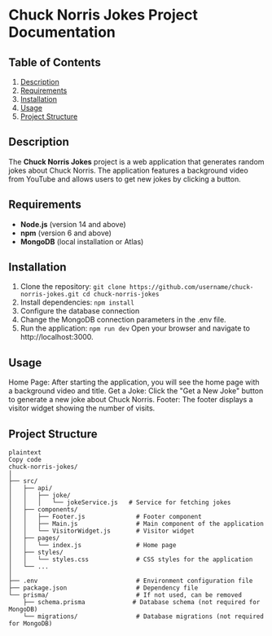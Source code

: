 # Chuck Norris Jokes Project Documentation

## Table of Contents
1. [Description](#description)
2. [Requirements](#requirements)
3. [Installation](#installation)
4. [Usage](#usage)
5. [Project Structure](#project-structure)

## Description
The **Chuck Norris Jokes** project is a web application that generates random jokes about Chuck Norris. The application features a background video from YouTube and allows users to get new jokes by clicking a button.

## Requirements
- **Node.js** (version 14 and above)
- **npm** (version 6 and above)
- **MongoDB** (local installation or Atlas)

## Installation
1. Clone the repository:
   `git clone https://github.com/username/chuck-norris-jokes.git
   cd chuck-norris-jokes`
2. Install dependencies:
 `npm install`
3. Configure the database connection
4. Change the MongoDB connection parameters in the .env file.
5. Run the application:
`npm run dev`
Open your browser and navigate to http://localhost:3000.

## Usage

Home Page: After starting the application, you will see the home page with a background video and title.
Get a Joke: Click the "Get a New Joke" button to generate a new joke about Chuck Norris.
Footer: The footer displays a visitor widget showing the number of visits.

## Project Structure
```
plaintext
Copy code
chuck-norris-jokes/
│
├── src/
│   ├── api/
│   │   ├── joke/
│   │   │   └── jokeService.js   # Service for fetching jokes
│   ├── components/
│   │   ├── Footer.js              # Footer component
│   │   ├── Main.js                # Main component of the application
│   │   └── VisitorWidget.js       # Visitor widget
│   ├── pages/
│   │   └── index.js               # Home page
│   ├── styles/
│   │   └── styles.css             # CSS styles for the application
│   └── ...
│
├── .env                           # Environment configuration file
├── package.json                   # Dependency file
└── prisma/                        # If not used, can be removed
    ├── schema.prisma             # Database schema (not required for MongoDB)
    └── migrations/                # Database migrations (not required for MongoDB)
```
